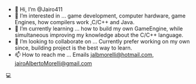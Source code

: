 - 👋 Hi, I’m @Jairo411
- 👀 I’m interested in ... game development, computer hardware, game Engines, how compilers work ,C/C++ and Java. 
- 🌱 I’m currently learning ... how to build my own GameEngine, while simultaneous improving my knowledge about the C/C++ language.
- 💞️ I’m looking to collaborate on ... Currently prefer working on my own since, building project is the best way to learn.
- 📫 How to reach me ... Emails jalbmorelli@hotmail.com, jairoAlbertoMorelli@gmail.com

:computer:
<!---
Jairo411/Jairo411 is a ✨ special ✨ repository because its `README.md` (this file) appears on your GitHub profile.
You can click the Preview link to take a look at your changes.
--->
